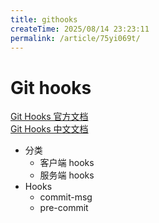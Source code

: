 ```yaml
---
title: githooks
createTime: 2025/08/14 23:23:11
permalink: /article/75yi069t/
---
```

# Git hooks

[Git Hooks 官方文档](!https://git-scm.com/book/zh/v2/%E8%87%AA%E5%AE%9A%E4%B9%89-Git-Git-%E9%92%A9%E5%AD%90)  
[Git Hooks 中文文档](!https://www.php.cn/manual/view/35078.html)

- 分类
  - 客户端 hooks
  - 服务端 hooks
- Hooks
  - commit-msg
  - pre-commit